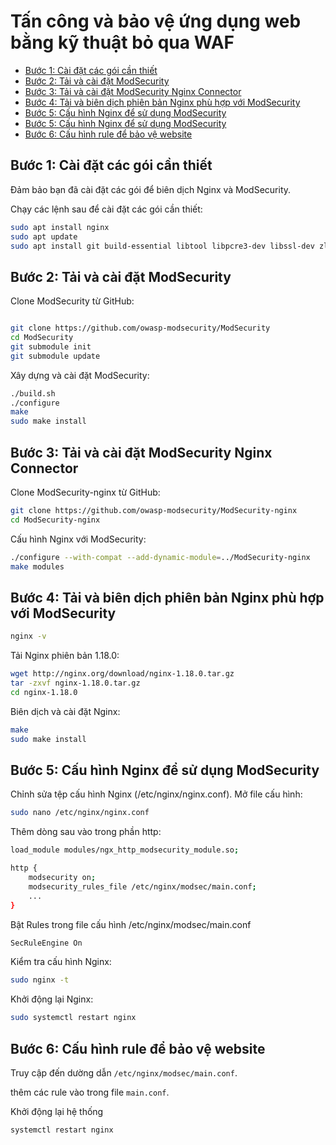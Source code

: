 # Tấn công và bảo vệ ứng dụng web bằng kỹ thuật bỏ qua WAF
- [Bước 1: Cài đặt các gói cần thiết](#bước-1-cài-đặt-các-gói-cần-thiết)
- [Bước 2: Tải và cài đặt ModSecurity](#bước-2-tải-và-cài-đặt-modsecurity)
- [Bước 3: Tải và cài đặt ModSecurity Nginx Connector](#bước-3-tải-và-cài-đặt-modsecurity-nginx-connector)
- [Bước 4: Tải và biên dịch phiên bản Nginx phù hợp với ModSecurity](#bước-4-tải-và-biên-dịch-phiên-bản-nginx-phù-hợp-với-modsecurity)
- [Bước 5: Cấu hình Nginx để sử dụng ModSecurity](#bước-5-cấu-hình-nginx-để-sử-dụng-modsecurity)
- [Bước 5: Cấu hình Nginx để sử dụng ModSecurity](#bước-5-cấu-hình-nginx-để-sử-dụng-modsecurity)
- [Bước 6: Cấu hình rule để bảo vệ website](#bước-6-cấu-hình-rule-để-bảo-vệ-website)


## Bước 1: Cài đặt các gói cần thiết

Đảm bảo bạn đã cài đặt các gói để biên dịch Nginx và ModSecurity.

Chạy các lệnh sau để cài đặt các gói cần thiết:

```bash
sudo apt install nginx
sudo apt update
sudo apt install git build-essential libtool libpcre3-dev libssl-dev zlib1g-dev wget
```
## Bước 2: Tải và cài đặt ModSecurity
Clone ModSecurity từ GitHub:
```bash

git clone https://github.com/owasp-modsecurity/ModSecurity
cd ModSecurity
git submodule init
git submodule update
```
Xây dựng và cài đặt ModSecurity:

```bash
./build.sh
./configure
make
sudo make install
```

## Bước 3: Tải và cài đặt ModSecurity Nginx Connector
Clone ModSecurity-nginx từ GitHub:
```bash
git clone https://github.com/owasp-modsecurity/ModSecurity-nginx
cd ModSecurity-nginx
```
Cấu hình Nginx với ModSecurity:
```bash
./configure --with-compat --add-dynamic-module=../ModSecurity-nginx
make modules
```
## Bước 4: Tải và biên dịch phiên bản Nginx phù hợp với ModSecurity
```bash
nginx -v
```
Tải Nginx phiên bản 1.18.0:
```bash
wget http://nginx.org/download/nginx-1.18.0.tar.gz
tar -zxvf nginx-1.18.0.tar.gz
cd nginx-1.18.0
```

Biên dịch và cài đặt Nginx:
```bash
make
sudo make install
```
## Bước 5: Cấu hình Nginx để sử dụng ModSecurity
Chỉnh sửa tệp cấu hình Nginx (/etc/nginx/nginx.conf).
Mở file cấu hình:
```bash
sudo nano /etc/nginx/nginx.conf
```
Thêm dòng sau vào trong phần http:
```bash
load_module modules/ngx_http_modsecurity_module.so;

http {
    modsecurity on;
    modsecurity_rules_file /etc/nginx/modsec/main.conf;
    ...
}
```
Bật Rules trong file cấu hình /etc/nginx/modsec/main.conf
```bash
SecRuleEngine On
```

Kiểm tra cấu hình Nginx:
```bash
sudo nginx -t
```
Khởi động lại Nginx:
```bash
sudo systemctl restart nginx
```

## Bước 6: Cấu hình rule để bảo vệ website

Truy cập đến dường dẫn `/etc/nginx/modsec/main.conf`.

thêm các rule vào trong file `main.conf`.

Khởi động lại hệ thống
```bash
systemctl restart nginx
```
